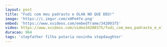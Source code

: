 ```yaml
---
layout: post
title: "Fudi com meu padrasto e OLHA NO QUE DEU!"
image: 'https://i.imgur.com/xHPe4fe.png'
embed: 'https://www.xvideos.com/embedframe/34200375'
video: https://www.xvideos.com/video34200375/fudi_com_meu_padrasto_e_olha_no_que_deu_
duracao: 964
tags: 'stepfather filha putaria novinha stepdaughter'
---
```

